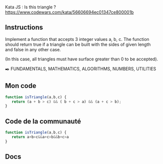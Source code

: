 Kata JS : Is this triangle ? https://www.codewars.com/kata/56606694ec01347ce800001b

## Instructions
Implement a function that accepts 3 integer values a, b, c. The function should return true if a triangle can be built with the sides of given length and false in any other case.

(In this case, all triangles must have surface greater than 0 to be accepted).

✒️ FUNDAMENTALS, MATHEMATICS, ALGORITHMS, NUMBERS, UTILITIES

## Mon code
```js
function isTriangle(a,b,c) {
   return (a + b > c) && ( b + c > a) && (a + c > b);
}
```

## Code de la communauté
```js
function isTriangle(a,b,c) {
   return a+b>c&&a+c>b&&b+c>a
}
```

## Docs
